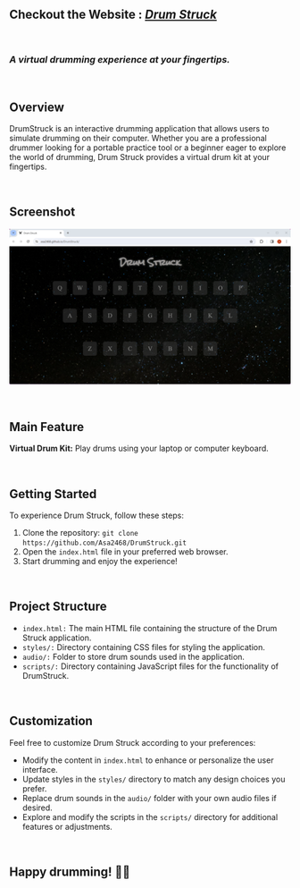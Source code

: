 ## Checkout the Website : <strong><em>[Drum Struck](https://asa2468.github.io/DrumStruck/)</em></strong>
<br>

### *A virtual drumming experience at your fingertips.*
<br>

## Overview

DrumStruck is an interactive drumming application that allows users to simulate drumming on their computer. Whether you are a professional drummer looking for a portable practice tool or a beginner eager to explore the world of drumming, Drum Struck provides a virtual drum kit at your fingertips.

<br>

## Screenshot

![Screenshot 1](https://github.com/Asa2468/DrumStruck/blob/main/images/website-screenshot.png)

<br>

## Main Feature

 **Virtual Drum Kit:** Play drums using your laptop or computer keyboard.
 
<br>

## Getting Started

To experience Drum Struck, follow these steps:

1. Clone the repository: `git clone https://github.com/Asa2468/DrumStruck.git`
2. Open the `index.html` file in your preferred web browser.
3. Start drumming and enjoy the experience!
<br>

## Project Structure

- `index.html:` The main HTML file containing the structure of the Drum Struck application.
- `styles/:` Directory containing CSS files for styling the application.
- `audio/:` Folder to store drum sounds used in the application.
- `scripts/:` Directory containing JavaScript files for the functionality of DrumStruck.
<br>


## Customization

Feel free to customize Drum Struck according to your preferences:

- Modify the content in `index.html` to enhance or personalize the user interface.
- Update styles in the `styles/` directory to match any design choices you prefer.
- Replace drum sounds in the `audio/` folder with your own audio files if desired.
- Explore and modify the scripts in the `scripts/` directory for additional features or adjustments.
<br>


## Happy drumming! 🥁✨

<br>
